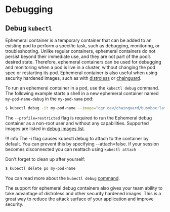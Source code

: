 # Debugging

## Debug `kubectl`

Ephemeral container is a temporary container that can be added to an existing pod to perform a specific task, such as debugging, monitoring, or troubleshooting.
Unlike regular containers, ephemeral containers do not persist beyond their immediate use, and they are not part of the pod’s desired state.
Therefore, ephemeral containers can be used for debugging and monitoring when a pod is live in a cluster, without changing the pod spec or restarting its pod.
Ephemeral container is also useful when using security hardened images, such as with [distroless](https://github.com/GoogleContainerTools/distroless) or [chainguard](https://github.com/chainguard-images/images#chainguard-images).

To run an ephemeral container in a pod, use the `kubectl debug` command.
The following example starts a shell in a new ephemeral container named `my-pod-name-debug` in the `my-pod-name` pod:

```bash
$ kubectl debug -it my-pod-name --image="cgr.dev/chainguard/busybox:latest" --profile=restricted -- sh
```

The `--profile=restricted` flag is required to run the Ephemeral debug container as a non-root user and without any capabilities.
Supported images are listed in [debug images list](https://github.com/nais/helm-charts/blob/35957de55ce6538993b22ec979d70c8cba519599/charts/kyverno-policies/values.yaml#L295).

!!! info
The -i flag causes kubectl debug to attach to the container by default.
You can prevent this by specifying --attach=false.
If your session becomes disconnected you can reattach using `kubectl attach`

Don't forget to clean up after yourself:

```bash
$ kubectl delete po my-pod-name
```

You can read more about the `kubectl debug` [command](https://kubernetes.io/docs/tasks/debug-application-cluster/debug-running-pod/#ephemeral-container).

The support for ephemeral debug containers also gives your team ability to take advantage of distroless and other security hardened images.
This is a great way to reduce the attack surface of your application and improve security.